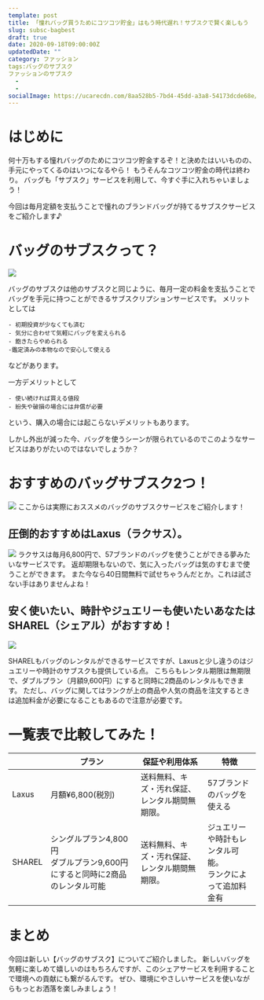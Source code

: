 ```yaml
---
template: post
title: 「憧れバッグ買うためにコツコツ貯金」はもう時代遅れ！サブスクで賢く楽しもう
slug: subsc-bagbest
draft: true
date: 2020-09-18T09:00:00Z
updatedDate: ""
category: ファッション
tags:バッグのサブスク
ファッションのサブスク
  - 
  - 
socialImage: https://ucarecdn.com/8aa528b5-7bd4-45dd-a3a8-54173dcde68e/
---
```


# はじめに
何十万もする憧れバッグのためにコツコツ貯金するぞ！と決めたはいいものの、手元にやってくるのはいつになるやら！
もうそんなコツコツ貯金の時代は終わり。
バッグも「サブスク」サービスを利用して、今すぐ手に入れちゃいましょう！

今回は毎月定額を支払うことで憧れのブランドバッグが持てるサブスクサービスをご紹介します♪

# バッグのサブスクって？
![](https://ucarecdn.com/6712f5e5-b35e-4594-b070-9e657733e622/)

バッグのサブスクは他のサブスクと同じように、毎月一定の料金を支払うことでバッグを手元に持つことができるサブスクリプションサービスです。
メリットとしては
```
- 初期投資が少なくても済む
- 気分に合わせて気軽にバッグを変えられる
- 飽きたらやめられる
-鑑定済みの本物なので安心して使える
```
などがあります。

一方デメリットとして
```
- 使い続ければ買える値段
- 紛失や破損の場合には弁償が必要
```
という、購入の場合には起こらないデメリットもあります。

しかし外出が減った今、バッグを使うシーンが限られているのでこのようなサービスはありがたいのではないでしょうか？

# おすすめのバッグサブスク2つ！
![](https://ucarecdn.com/d48070da-ab90-4b1b-8882-71bb7c86123d/)
ここからは実際におススメのバッグのサブスクサービスをご紹介します！

## 圧倒的おすすめはLaxus（ラクサス）。
![](https://ucarecdn.com/1f206ef0-7b5a-430d-bdba-805597707aa7/)
ラクサスは毎月6,800円で、57ブランドのバッグを使うことができる夢みたいなサービスです。
返却期限もないので、気に入ったバッグは気のすむまで使うことができます。
また今なら40日間無料で試せちゃうんだとか。これは試さない手はありませんよね！

## 安く使いたい、時計やジュエリーも使いたいあなたはSHAREL（シェアル）がおすすめ！
![](https://ucarecdn.com/71f1bd8b-27d1-40ce-8976-a34b1b7007be/)

SHARELもバッグのレンタルができるサービスですが、Laxusと少し違うのはジュエリーや時計のサブスクも提供している点。
こちらもレンタル期限は無期限で、ダブルプラン（月額9,600円）にすると同時に2商品のレンタルもできます。
ただし、バッグに関してはランクが上の商品や人気の商品を注文するときは追加料金が必要になることもあるので注意が必要です。

# 一覧表で比較してみた！

|  | プラン | 保証や利用体系 | 特徴 |
| --- | --- | --- | --- |
| Laxus | 月額¥6,800(税別) | 送料無料、キズ・汚れ保証、レンタル期間無期限。 | 57ブランドのバッグを使える |
| SHAREL | シングルプラン4,800円<br>ダブルプラン9,600円にすると同時に2商品のレンタル可能 | 送料無料、キズ・汚れ保証、レンタル期間無期限。 | ジュエリーや時計もレンタル可能。<br>ランクによって追加料金有 |




# まとめ
今回は新しい【バッグのサブスク】についてご紹介しました。
新しいバッグを気軽に楽しめて嬉しいのはもちろんですが、このシェアサービスを利用することで環境への貢献にも繋がるんです。
ぜひ、環境にやさしいサービスを使いながらもっとお洒落を楽しみましょう！
